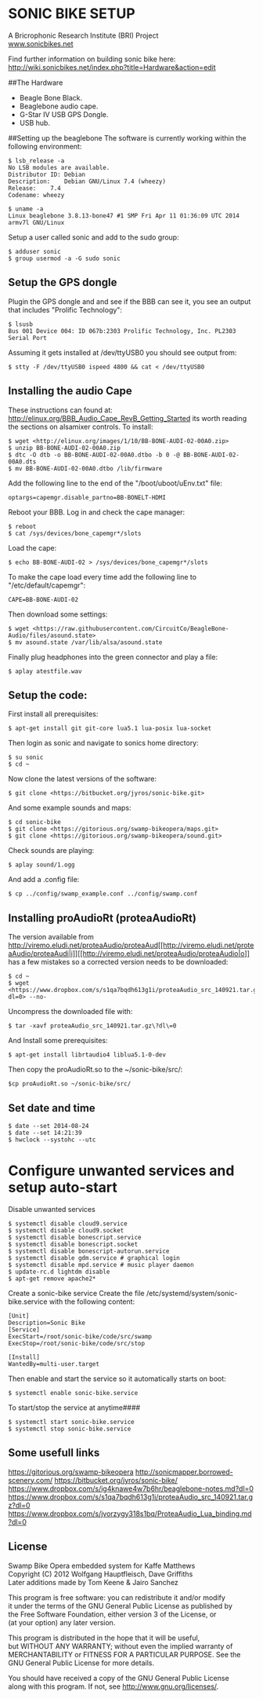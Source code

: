 SONIC BIKE SETUP
===================
A Bricrophonic Research Institute (BRI) Project <br />
www.sonicbikes.net

Find further information on building sonic bike here:
http://wiki.sonicbikes.net/index.php?title=Hardware&action=edit

##The Hardware
- Beagle Bone Black.
- Beaglebone audio cape.
- G-Star IV USB GPS Dongle.
- USB hub.

##Setting up the beaglebone
The software is currently working within the following environment:<br />

    $ lsb_release -a
    No LSB modules are available. 
    Distributor ID:	Debian 
    Description:	Debian GNU/Linux 7.4 (wheezy) 
    Release:	7.4 
    Codename: wheezy

    $ uname -a   
    Linux beaglebone 3.8.13-bone47 #1 SMP Fri Apr 11 01:36:09 UTC 2014 armv7l GNU/Linux

Setup a user called sonic and add to the sudo group: <br />
 
    $ adduser sonic
    $ group usermod -a -G sudo sonic

## Setup the GPS dongle
Plugin the GPS dongle and and see if the BBB can see it, you see an output that includes "Prolific Technology":

    $ lsusb
    Bus 001 Device 004: ID 067b:2303 Prolific Technology, Inc. PL2303 Serial Port


Assuming it gets installed at /dev/ttyUSB0 you should see output from:

    $ stty -F /dev/ttyUSB0 ispeed 4800 && cat < /dev/ttyUSB0

## Installing the audio Cape
These instructions can found at: <http://elinux.org/BBB_Audio_Cape_RevB_Getting_Started>
its worth reading the sections on alsamixer controls.
To install:

    $ wget <http://elinux.org/images/1/10/BB-BONE-AUDI-02-00A0.zip>
    $ unzip BB-BONE-AUDI-02-00A0.zip	
    $ dtc -O dtb -o BB-BONE-AUDI-02-00A0.dtbo -b 0 -@ BB-BONE-AUDI-02-00A0.dts
    $ mv BB-BONE-AUDI-02-00A0.dtbo /lib/firmware

Add the following line to the end of the "/boot/uboot/uEnv.txt" file: 

    optargs=capemgr.disable_partno=BB-BONELT-HDMI

Reboot your BBB. Log in and check the cape manager:

    $ reboot
    $ cat /sys/devices/bone_capemgr*/slots

Load the cape:

    $ echo BB-BONE-AUDI-02 > /sys/devices/bone_capemgr*/slots

To make the cape load every time add the following line to "/etc/default/capemgr":

    CAPE=BB-BONE-AUDI-02
 
Then download some settings:

    $ wget <https://raw.githubusercontent.com/CircuitCo/BeagleBone-Audio/files/asound.state>
    $ mv asound.state /var/lib/alsa/asound.state 

Finally plug headphones into the green connector and play a file:

    $ aplay atestfile.wav

## Setup the code:
First install all prerequisites:

    $ apt-get install git git-core lua5.1 lua-posix lua-socket

Then login as sonic and navigate to sonics home directory:

    $ su sonic
    $ cd ~

Now clone the latest versions of the software:
    
    $ git clone <https://bitbucket.org/jyros/sonic-bike.git>

And some example sounds and maps:

    $ cd sonic-bike
    $ git clone <https://gitorious.org/swamp-bikeopera/maps.git>
    $ git clone <https://gitorious.org/swamp-bikeopera/sound.git>

Check sounds are playing:
 
    $ aplay sound/1.ogg

And add a .config file:

    $ cp ../config/swamp_example.conf ../config/swamp.conf

## Installing proAudioRt (proteaAudioRt)
The version available from <http://viremo.eludi.net/proteaAudio/proteaAud[[http://viremo.eludi.net/proteaAudio/proteaAudi|i]][[http://viremo.eludi.net/proteaAudio/proteaAudio|o]]> has a few mistakes so a corrected version needs to be downloaded:

    $ cd ~
    $ wget <https://www.dropbox.com/s/s1qa7bqdh613g1i/proteaAudio_src_140921.tar.gz?dl=0> --no-

Uncompress the downloaded file with:

    $ tar -xavf proteaAudio_src_140921.tar.gz\?dl\=0

And Install some prerequisites:

    $ apt-get install librtaudio4 liblua5.1-0-dev

Then copy the proAudioRt.so to the ~/sonic-bike/src/:
    
    $cp proAudioRt.so ~/sonic-bike/src/

## Set date and time

    $ date --set 2014-08-24
    $ date --set 14:21:39
    $ hwclock --systohc --utc

# Configure unwanted services and setup auto-start
Disable unwanted services
    
    $ systemctl disable cloud9.service
    $ systemctl disable cloud9.socket
    $ systemctl disable bonescript.service
    $ systemctl disable bonescript.socket
    $ systemctl disable bonescript-autorun.service
    $ systemctl disable gdm.service # graphical login
    $ systemctl disable mpd.service # music player daemon
    $ update-rc.d lightdm disable
    $ apt-get remove apache2*

Create a sonic-bike service
Create the file /etc/systemd/system/sonic-bike.service with the following content:

    [Unit]
    Description=Sonic Bike
    [Service]
    ExecStart=/root/sonic-bike/code/src/swamp
    ExecStop=/root/sonic-bike/code/src/stop

    [Install]
    WantedBy=multi-user.target

Then enable and start the service so it automatically starts on boot:

    $ systemctl enable sonic-bike.service

To start/stop the service at anytime####

    $ systemctl start sonic-bike.service
    $ systemctl stop sonic-bike.service

## Some usefull links
<https://gitorious.org/swamp-bikeopera>
<http://sonicmapper.borrowed-scenery.com/>
<https://bitbucket.org/jyros/sonic-bike/>
<https://www.dropbox.com/s/ig4knawe4w7b6hr/beaglebone-notes.md?dl=0>
<https://www.dropbox.com/s/s1qa7bqdh613g1i/proteaAudio_src_140921.tar.gz?dl=0>
<https://www.dropbox.com/s/jvorzygy318s1bq/ProteaAudio_Lua_binding.md?dl=0>

License
------------------
Swamp Bike Opera embedded system for Kaffe Matthews <br>
Copyright (C) 2012 Wolfgang Hauptfleisch, Dave Griffiths<br>
Later additions made by Tom Keene & Jairo Sanchez<br>

This program is free software: you can redistribute it and/or modify<br>
it under the terms of the GNU General Public License as published by<br>
the Free Software Foundation, either version 3 of the License, or<br>
(at your option) any later version.<br>

This program is distributed in the hope that it will be useful,<br>
but WITHOUT ANY WARRANTY; without even the implied warranty of<br>
MERCHANTABILITY or FITNESS FOR A PARTICULAR PURPOSE.  See the<br>
GNU General Public License for more details.<br>

You should have received a copy of the GNU General Public License<br>
along with this program.  If not, see <http://www.gnu.org/licenses/>.
